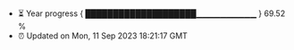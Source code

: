 - ⏳ Year progress { ████████████████████▁▁▁▁▁▁▁▁▁▁ } 69.52 %
- ⏰ Updated on Mon, 11 Sep 2023 18:21:17 GMT


